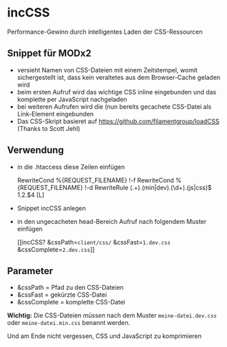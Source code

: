# incCSS

Performance-Gewinn durch intelligentes Laden der CSS-Ressourcen

## Snippet für MODx2

- versieht Namen von CSS-Dateien mit einem Zeitstempel, womit sichergestellt ist, dass kein veraltetes aus dem Browser-Cache geladen wird
- beim ersten Aufruf wird das wichtige CSS inline eingebunden und das komplette per JavaScript nachgeladen
- bei weiteren Aufrufen wird die (nun bereits gecachete CSS-Datei als  Link-Element eingebunden
- Das CSS-Skript basieret auf https://github.com/filamentgroup/loadCSS (Thanks to Scott Jehl)


## Verwendung

- in die .htaccess diese Zeilen einfügen

    RewriteCond %{REQUEST_FILENAME} !-f
    RewriteCond %{REQUEST_FILENAME} !-d
    RewriteRule (.+)\.(min|dev)\.(\d+)\.(js|css)$ $1.$2.$4 [L]

- Snippet incCSS anlegen
- in den ungecacheten head-Bereich Aufruf nach folgendem Muster einfügen 
    
    [[incCSS? &cssPath=`client/css/` &cssFast=`1.dev.css` &cssComplete=`2.dev.css`]]


## Parameter

* &cssPath = Pfad zu den CSS-Dateien
* &cssFast = gekürzte CSS-Datei
* &cssComplete = komplette CSS-Datei

**Wichtig:** Die CSS-Dateien *müssen* nach dem Muster `meine-datei.dev.css` oder `meine-datei.min.css` benannt werden.

Und am Ende nicht vergessen, CSS und JavaScript zu komprimieren
